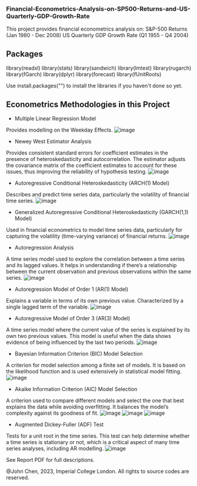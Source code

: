 ### Financial-Econometrics-Analysis-on-SP500-Returns-and-US-Quarterly-GDP-Growth-Rate

This project provides financial econometrics analysis on:
S&P-500 Returns (Jan 1980 - Dec 2008)
US Quarterly GDP Growth Rate (Q1 1955 - Q4 2004)

## Packages
library(readxl)
library(stats)
library(sandwich)
library(lmtest)
library(rugarch)
library(fGarch)
library(dplyr)
library(forecast)
library(fUnitRoots)

Use install.packages("") to install the libraries if you haven't done so yet.

## Econometrics Methodologies in this Project
- Multiple Linear Regression Model

Provides modelling on the Weekday Effects.
![image](https://github.com/ANewGitHuber/Financial-Econometrics-Analysis-on-SP500-Returns-and-US-Quarterly-GDP-Growth-Rate/assets/88078123/d15de6a8-0ba7-474d-a9af-f54543b09589)

- Newey West Estimator Analysis

Provides consistent standard errors for coefficient estimates in the presence of heteroskedasticity and autocorrelation. The estimator adjusts the covariance matrix of the coefficient estimates to account for these issues, thus improving the reliability of hypothesis testing.
![image](https://github.com/ANewGitHuber/Financial-Econometrics-Analysis-on-SP500-Returns-and-US-Quarterly-GDP-Growth-Rate/assets/88078123/177caff9-529f-4dcf-a07c-353b4909aef2)

- Autoregressive Conditional Heteroskedasticity (ARCH(1) Model)

Describes and predict time series data, particularly the volatility of financial time series.
![image](https://github.com/ANewGitHuber/Financial-Econometrics-Analysis-on-SP500-Returns-and-US-Quarterly-GDP-Growth-Rate/assets/88078123/86c1cc84-3919-47dd-8abf-584c07fa8637)

- Generalized Autoregressive Conditional Heteroskedasticity (GARCH(1,1) Model)

Used in financial econometrics to model time series data, particularly for capturing the volatility (time-varying variance) of financial returns.
![image](https://github.com/ANewGitHuber/Financial-Econometrics-Analysis-on-SP500-Returns-and-US-Quarterly-GDP-Growth-Rate/assets/88078123/f174f5a9-b198-499f-be37-c33565f547e4)

- Autoregression Analysis

A time series model used to explore the correlation between a time series and its lagged values. It helps in understanding if there’s a relationship between the current observation and previous observations within the same series.
![image](https://github.com/ANewGitHuber/Financial-Econometrics-Analysis-on-SP500-Returns-and-US-Quarterly-GDP-Growth-Rate/assets/88078123/72c4f913-3929-4590-a2c9-c8126670cec1)

- Autoregression Model of Order 1 (AR(1) Model)

Explains a variable in terms of its own previous value. Characterized by a single lagged term of the variable.
![image](https://github.com/ANewGitHuber/Financial-Econometrics-Analysis-on-SP500-Returns-and-US-Quarterly-GDP-Growth-Rate/assets/88078123/d41e3e74-6071-4c05-a478-012b26154270)

- Autoregressive Model of Order 3 (AR(3) Model)

A time series model where the current value of the series is explained by its own two previous values. This model is useful when the data shows evidence of being influenced by the last two periods.
![image](https://github.com/ANewGitHuber/Financial-Econometrics-Analysis-on-SP500-Returns-and-US-Quarterly-GDP-Growth-Rate/assets/88078123/689c6ca0-cddc-4fd3-8dad-54fa5de034f6)

- Bayesian Information Criterion (BIC) Model Selection

A criterion for model selection among a finite set of models. It is based on the likelihood function and is used extensively in statistical model fitting.
![image](https://github.com/ANewGitHuber/Financial-Econometrics-Analysis-on-SP500-Returns-and-US-Quarterly-GDP-Growth-Rate/assets/88078123/3e32e435-e2ba-405f-adee-9187faf2c335)

- Akaike Information Criterion (AIC) Model Selection

A criterion used to compare different models and select the one that best explains the data while avoiding overfitting. It balances the model’s complexity against its goodness of fit.
![image](https://github.com/ANewGitHuber/Financial-Econometrics-Analysis-on-SP500-Returns-and-US-Quarterly-GDP-Growth-Rate/assets/88078123/3ceed666-00a3-4f5e-9e5f-d4507a20ea3d)
![image](https://github.com/ANewGitHuber/Financial-Econometrics-Analysis-on-SP500-Returns-and-US-Quarterly-GDP-Growth-Rate/assets/88078123/d74c566d-c180-471c-9dd1-285a04122107)
![image](https://github.com/ANewGitHuber/Financial-Econometrics-Analysis-on-SP500-Returns-and-US-Quarterly-GDP-Growth-Rate/assets/88078123/d3bd8d79-38d1-412f-a41d-3b93175f3330)

- Augmented Dickey-Fuller (ADF) Test

Tests for a unit root in the time series. This test can help determine whether a time series is stationary or not, which is a critical aspect of many time series analyses, including AR modelling.
![image](https://github.com/ANewGitHuber/Financial-Econometrics-Analysis-on-SP500-Returns-and-US-Quarterly-GDP-Growth-Rate/assets/88078123/4cd385a0-1983-403f-89fb-45a200818137)

See Report PDF for full descriptions.

@John Chen, 2023, Imperial College London. All rights to source codes are reserved.
